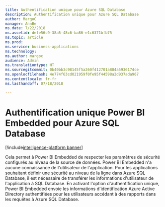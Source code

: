 ```yaml
---
title: Authentification unique pour Azure SQL Database
description: Authentification unique pour Azure SQL Database
author: MargoC
manager: AnnBe
ms.date: 7/22/2018
ms.assetid: defe56c9-38a5-48c6-ba86-e1c6371bfb75
ms.topic: article
ms.prod: 
ms.service: business-applications
ms.technology: 
ms.author: margoc
audience: Admin
ms.translationtype: HT
ms.sourcegitcommit: 0b40bb3c98145f5a260f412701a884a5936174ce
ms.openlocfilehash: 4e774f63cd021959f0fe95f44598a2d937ada967
ms.contentlocale: fr-fr
ms.lasthandoff: 07/18/2018

---
```

#  <a name="power-bi-embedded-single-sign-on-for-azure-sql-database"></a>Authentification unique Power BI Embedded pour Azure SQL Database

[!include[intelligence-platform banner](../../includes/intelligence-platform.md)]




Cela permet à Power BI Embedded de respecter les paramètres de sécurité configurés au niveau de la source de données. Power BI Embedded n'a aucune connaissance de l'utilisateur de l'application. Pour les applications souhaitant définir une sécurité au niveau de la ligne dans Azure SQL Database, il est nécessaire de transférer les informations d'utilisateur de l'application à SQL Database. En activant l'option d'authentification unique, Power BI Embedded envoie les informations d'identification Azure Active Directory authentifiées pour les utilisateurs accédant à des rapports dans les requêtes à Azure SQL Database. 

